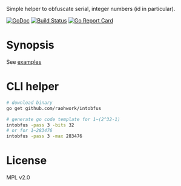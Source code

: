 Simple helper to obfuscate serial, integer numbers (id in particular).

[![GoDoc](https://godoc.org/github.com/raohwork/intobfus?status.svg)](https://godoc.org/github.com/raohwork/intobfus)
[![Build Status](https://travis-ci.org/raohwork/intobfus.svg?branch=master)](https://travis-ci.org/raohwork/intobfus)
[![Go Report Card](https://goreportcard.com/badge/github.com/raohwork/intobfus)](https://goreportcard.com/report/github.com/raohwork/intobfus)

# Synopsis

See [examples](https://godoc.org/github.com/raohwork/intobfus#pkg-examples)

# CLI helper

```sh
# download binary
go get github.com/raohwork/intobfus

# generate go code template for 1~(2^32-1)
intobfus -pass 3 -bits 32
# or for 1~283476
intobfus -pass 3 -max 283476
```

# License

MPL v2.0
